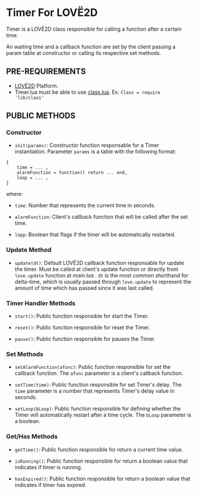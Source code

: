 # Timer For LOVË2D

Timer is a LOVË2D class responsible for calling a function after a certain time.

An waiting time and a callback function are set by the client passing
a param table at constructor or calling its respective set methods.


## PRE-REQUIREMENTS

- [LOVË2D](https://love2d.org/) Platform. 
- Timer.lua must be able to use [class.lua](https://github.com/vrld/hump/blob/master/class.lua). Ex: `Class = require 'lib/class'`  


## PUBLIC METHODS

### Constructor

- `init(params)`: Constructor function responsable for a Timer instantiation. Parameter `params` is a table with the following format:

```
{
    time = ... ,
    alarmFunction = function() return ... end,
    loop = ... ,
}
```

where:

- `time`: Number that represents the current time in seconds.

- `alarmFunction`: Client's callback function that will be called after the set time.

- `lopp`: Boolean that flags if the timer will be automatically restarted.

### Update Method

- `update(dt)`: Default LOVË2D callback function responsable for update the timer. 
Must be called at client's update function or directly from `love.update` function at *main.lua* . 
`dt` is the most common shorthand for delta-time, which is usually passed through 
`love.update` to represent the amount of time which has passed since it was last called.

### Timer Handler Methods

- `start()`: Public function responsible for start the Timer.

- `reset()`: Public function responsible for reset the Timer.

- `pause()`: Public function responsible for pauses the Timer.



### Set Methods

- `setAlarmFunction(afunc)`: Public function responsible for set the callback function.
The `afunc` parameter is a client's callback function.

- `setTime(time)`: Public function responsible for set Timer's delay. 
The `time` parameter is a number that represents Timer's delay value in seconds.

- `setLoop(bLoop)`: Public function responsible for defining whether the Timer will 
automatically restart after a time cycle. The `bLoop` parameter is a boolean. 

### Get/Has Methods

- `getTime()`: Public function responsible for return a current time value.

- `isRunning()`: Public function responsible for return a boolean value that 
indicates if timer is running.

- `hasExpired()`: Public function responsible for return a boolean value that 
indicates if timer has expired.

